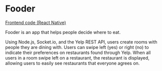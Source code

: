 # Fooder

[Frontend code (React Native)](https://github.com/tansonlee/fooder-frontend)

Fooder is an app that helps people decide where to eat.

Using Node.js, Socket.io, and the Yelp REST API, users create rooms with people they are dining with. Users can swipe left (yes) or right (no) to indicate their preferences on restaurants found through Yelp. When all users in a room swipe left on a restaurant, the restaurant is displayed, allowing users to easily see restaurants that everyone agrees on.
